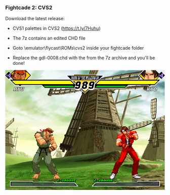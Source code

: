 ### Fightcade 2: CVS2
Download the latest release:
 * CVS1 palettes in CVS2 (https://t.ly/7Huhu)

* The 7z contains an edited CHD file
* Goto \emulator\flycast\ROMs\cvs2 inside your fightcade folder
* Replace the gdl-0008.chd with the from the 7z archive and you'll be done!

![character select](preview/1.png)
